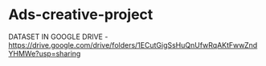 # Ads-creative-project

DATASET IN GOOGLE DRIVE -
https://drive.google.com/drive/folders/1ECutGigSsHuQnUfwRqAKtFwwZndYHMWe?usp=sharing
